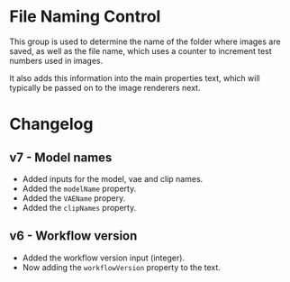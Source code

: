 # File Naming Control

This group is used to determine the name of the folder
where images are saved, as well as the file name, which
uses a counter to increment test numbers used in images.

It also adds this information into the main properties
text, which will typically be passed on to the image
renderers next.

# Changelog

## v7 - Model names
- Added inputs for the model, vae and clip names.
- Added the `modelName` property.
- Added the `VAEName` propery.
- Added the `clipNames` property.

## v6 - Workflow version
- Added the workflow version input (integer).
- Now adding the `workflowVersion` property to the text.
